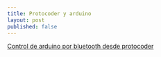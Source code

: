 ```yaml
---
title: Protocoder y arduino
layout: post
published: false
---
```


[Control de arduino por bluetooth desde protocoder](http://diwo.bq.com/regleta-telecontrolada-por-voz/)
